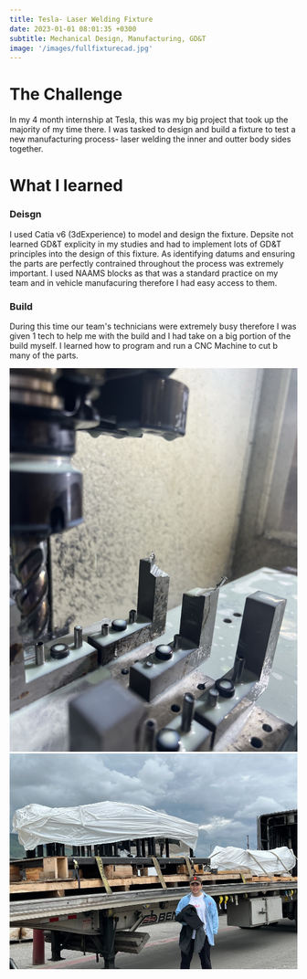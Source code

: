 ```yaml
---
title: Tesla- Laser Welding Fixture
date: 2023-01-01 08:01:35 +0300
subtitle: Mechanical Design, Manufacturing, GD&T
image: '/images/fullfixturecad.jpg'
---
```


# The Challenge
In my 4 month internship at Tesla, this was my big project that took up the majority of my time there. I was tasked to design and build a fixture to test a new manufacturing process- laser welding the inner and outter body sides together. 

# What I learned
### Deisgn
I used Catia v6 (3dExperience) to model and design the fixture. Depsite not learned GD&T explicity in my studies and had to implement lots of GD&T principles into the design of this fixture. As identifying datums and ensuring the parts are perfectly contrained throughout the process was extremely important. I used NAAMS blocks as that was a standard practice on my team and in vehicle manufacuring therefore I had easy access to them.  

### Build
During this time our team's technicians were extremely busy therefore I was given 1 tech to help me with the build and I had take on a big portion of the build myself. I learned how to program and run a CNC Machine to cut b many of the parts.

<div class="gallery-box">
  <div class="gallery">
    <img src="/images/cnc.jpeg" loading="lazy" alt="Project">
  </div>
</div>

<div class="gallery-box">
  <div class="gallery">
    <img src="/images/ontruck.jpg" loading="lazy" alt="Project">
  </div>
</div>